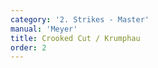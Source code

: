 ```yaml
---
category: '2. Strikes - Master'
manual: 'Meyer'
title: Crooked Cut / Krumphau
order: 2
---
```


<link rel="import" href="/bower_components/polymer/polymer.html">
<link rel="import" href="shared-styles.html">

<dom-module id="{{ page.url | split:'/' | last | remove: '.html' }}-element">
  <template>
    <style include="shared-styles">
      :host {
        display: block;

        padding: 10px;
      }
    </style>

    <div class="card">
      <h1>{{ page.title }}</h1>
      <blockquote><p>This cut is executed thus: stand in the Wrath Guard with your left foot forward; if your opponent cuts at you, then step with your right foot well out from his stroke toward his left side; cut with the long edge and crossed hands against his cut, or across on his hands between his head and blade, and let the blade shoot well over his arm, as can be seen in Image D in the figures on the upper right.</p></blockquote>

      <img style="width:600px;" class="card-image" src="/manuals/meyer/images/strikes/krumphau-illustration.jpg">

    </div>
  </template>

  <script>
    Polymer({
      is: '{{ page.url | split:'/' | last | remove: '.html' }}-element',
    });
  </script>
</dom-module>